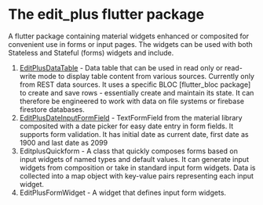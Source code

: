 # The edit_plus flutter package

A flutter package containing material widgets enhanced or composited for convenient use in forms or input pages. The widgets can be used with both Stateless and Stateful (forms) widgets and include.

1. [EditPlusDataTable](./docs/EDITPLUSDATATABLE.md) - Data table that can be used in read only or read-write mode to display table content from various sources. Currently only from REST data sources. It uses a specific BLOC [flutter_bloc package] to create and save rows - essentially create and maintain its state. It can therefore be engineered to work with data on file systems or firebase firestore databases. 
2. [EditPlusDateInputFormField](./EDITPLUSDATEINPUTFORMFIELD.md) - TextFormField from the material library composited with a date picker for easy date entry in form fields. It supports form validation. It has initial date as current date, first date as 1900 and last date as 2099
3. EditplusQuickform - A class that quickly composes forms based on input widgets of named types and default values. It can generate input widgets from composition or take in standard input form widgets. Data is collected into a map object with key-value pairs representing each input widget.
4. EditPlusFormWidget - A widget that defines input form widgets. 


